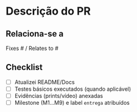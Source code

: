 # Descrição do PR
<!-- O que muda? -->

## Relaciona-se a
Fixes #<issue> / Relates to #<issue>

## Checklist
- [ ] Atualizei README/Docs
- [ ] Testes básicos executados (quando aplicável)
- [ ] Evidências (prints/vídeo) anexadas
- [ ] Milestone (M1…M9) e label `entrega` atribuídos
